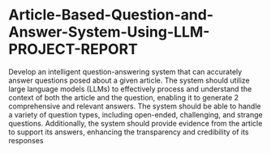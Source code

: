 # Article-Based-Question-and-Answer-System-Using-LLM-PROJECT-REPORT
Develop an intelligent question-answering system that can accurately answer questions posed 
about a given article. The system should utilize large language models (LLMs) to effectively 
process and understand the context of both the article and the question, enabling it to generate 
2
comprehensive and relevant answers. The system should be able to handle a variety of question 
types, including open-ended, challenging, and strange questions. Additionally, the system 
should provide evidence from the article to support its answers, enhancing the transparency and 
credibility of its responses
